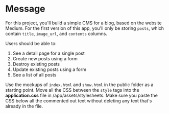# Message

For this project, you'll build a simple CMS for a blog, based on the website Medium. For the first version of this app, you'll only be storing `posts`, which contain `title`,  `image_url`,  and `contents` columns.

Users should be able to:

1. See a detail page for a single post
2. Create new posts using a form
3. Destroy existing posts
4. Update existing posts using a form
5. See a list of all posts

Use the mockups of `index.html` and `show.html` in the public folder as a starting point. Move all the CSS between the `style` tags into the **application.css** file in /app/assets/stylesheets. Make sure you paste the CSS below all the commented out text without deleting any text that's already in the file.
